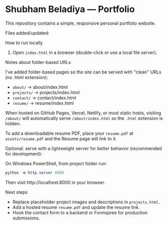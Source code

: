 # Shubham Beladiya — Portfolio

This repository contains a simple, responsive personal portfolio website.

Files added/updated:


How to run locally

1. Open `index.html` in a browser (double-click or use a local file server).

Notes about folder-based URLs

I've added folder-based pages so the site can be served with "clean" URLs (no .html extension):

- `about/` → about/index.html
- `projects/` → projects/index.html
- `contact/` → contact/index.html
- `resume/` → resume/index.html

When hosted on GitHub Pages, Vercel, Netlify, or most static hosts, visiting `/about/` will automatically serve `/about/index.html` so the `.html` extension is hidden.

To add a downloadable resume PDF, place your `resume.pdf` at `assets/resume.pdf` and the Resume page will link to it.

Optional: serve with a lightweight server for better behavior (recommended for development):

On Windows PowerShell, from project folder run:

```powershell
python -m http.server 8000
```

Then visit http://localhost:8000 in your browser.

Next steps

- Replace placeholder project images and descriptions in `projects.html`.
- Add a hosted resume `resume.pdf` and update the resume link.
- Hook the contact form to a backend or Formspree for production submissions.
